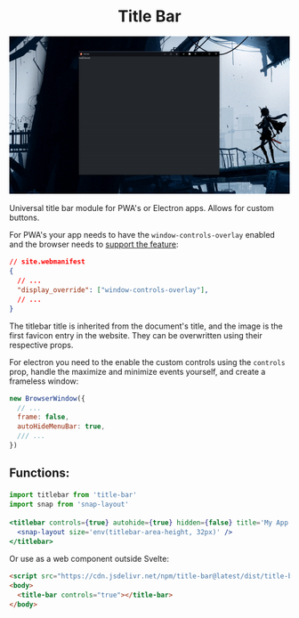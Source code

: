 <h1 align="center">
	Title Bar
</h1>
<p align="center">
  <img src="./docs/show.gif" alt="show"><br>
</p>
Universal title bar module for PWA's or Electron apps. Allows for custom buttons.

For PWA's your app needs to have the `window-controls-overlay` enabled and the browser needs to [support the feature](https://caniuse.com/mdn-api_windowcontrolsoverlay):
```json
// site.webmanifest
{
  // ...
  "display_override": ["window-controls-overlay"],
  // ...
}
```
The titlebar title is inherited from the document's title, and the image is the first favicon entry in the website. They can be overwritten using their respective props.

For electron you need to the enable the custom controls using the `controls` prop, handle the maximize and minimize events yourself, and create a frameless window:
```js
new BrowserWindow({
  // ...
  frame: false,
  autoHideMenuBar: true,
  /// ...
})
```
## Functions:
```jsx
import titlebar from 'title-bar'
import snap from 'snap-layout'

<titlebar controls={true} autohide={true} hidden={false} title='My App' image='./image.png' on:close={() => { window.close() }} on:maximize={() => { handleMax() }} on:minimize={() => { handleMin() }}>
  <snap-layout size='env(titlebar-area-height, 32px)' />
</titlebar>
```

Or use as a web component outside Svelte:
```html
<script src="https://cdn.jsdelivr.net/npm/title-bar@latest/dist/title-bar.js"></script>
<body>
  <title-bar controls="true"></title-bar>
</body>
```